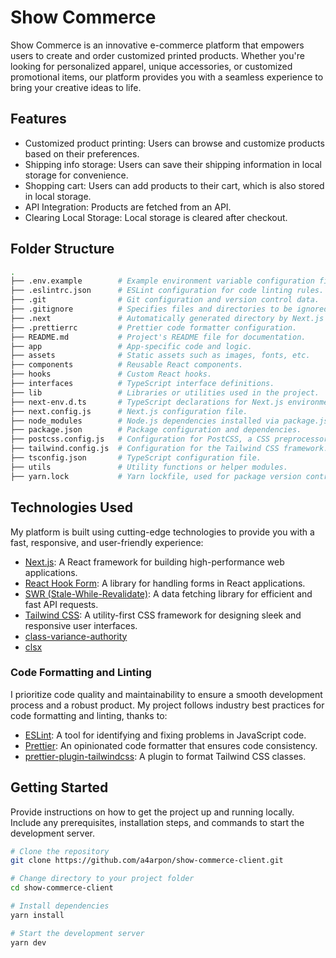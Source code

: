 # Show Commerce
Show Commerce is an innovative e-commerce platform that empowers users to create and order customized printed products. Whether you're looking for personalized apparel, unique accessories, or customized promotional items, our platform provides you with a seamless experience to bring your creative ideas to life.

## Features

- Customized product printing: Users can browse and customize products based on their preferences.
- Shipping info storage: Users can save their shipping information in local storage for convenience.
- Shopping cart: Users can add products to their cart, which is also stored in local storage.
- API Integration: Products are fetched from an API.
- Clearing Local Storage: Local storage is cleared after checkout.

## Folder Structure

```sh
.
├── .env.example        # Example environment variable configuration file.
├── .eslintrc.json      # ESLint configuration for code linting rules.
├── .git                # Git configuration and version control data.
├── .gitignore          # Specifies files and directories to be ignored by Git.
├── .next               # Automatically generated directory by Next.js for build files.
├── .prettierrc         # Prettier code formatter configuration.
├── README.md           # Project's README file for documentation.
├── app                 # App-specific code and logic.
├── assets              # Static assets such as images, fonts, etc.
├── components          # Reusable React components.
├── hooks               # Custom React hooks.
├── interfaces          # TypeScript interface definitions.
├── lib                 # Libraries or utilities used in the project.
├── next-env.d.ts       # TypeScript declarations for Next.js environment.
├── next.config.js      # Next.js configuration file.
├── node_modules        # Node.js dependencies installed via package.json.
├── package.json        # Package configuration and dependencies.
├── postcss.config.js   # Configuration for PostCSS, a CSS preprocessor.
├── tailwind.config.js  # Configuration for the Tailwind CSS framework.
├── tsconfig.json       # TypeScript configuration file.
├── utils               # Utility functions or helper modules.
├── yarn.lock           # Yarn lockfile, used for package version control.
```

## Technologies Used
My platform is built using cutting-edge technologies to provide you with a fast, responsive, and user-friendly experience:

- [Next.js](https://nextjs.org/): A React framework for building high-performance web applications.
- [React Hook Form](https://react-hook-form.com/): A library for handling forms in React applications.
- [SWR (Stale-While-Revalidate)](https://swr.vercel.app/): A data fetching library for efficient and fast API requests.
- [Tailwind CSS](https://tailwindcss.com/): A utility-first CSS framework for designing sleek and responsive user interfaces.
- [class-variance-authority](https://github.com/link-to-class-variance-authority)
- [clsx](https://github.com/jeanregisser/classnames)

### Code Formatting and Linting
I prioritize code quality and maintainability to ensure a smooth development process and a robust product. My project follows industry best practices for code formatting and linting, thanks to:

- [ESLint](https://eslint.org/): A tool for identifying and fixing problems in JavaScript code.
- [Prettier](https://prettier.io/): An opinionated code formatter that ensures code consistency.
- [prettier-plugin-tailwindcss](https://github.com/muhajirframe/prettier-plugin-tailwindcss): A plugin to format Tailwind CSS classes.

## Getting Started

Provide instructions on how to get the project up and running locally. Include any prerequisites, installation steps, and commands to start the development server.

```bash
# Clone the repository
git clone https://github.com/a4arpon/show-commerce-client.git

# Change directory to your project folder
cd show-commerce-client

# Install dependencies
yarn install

# Start the development server
yarn dev
```
